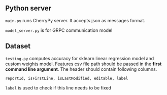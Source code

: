 ## Python server

`main.py` runs CherryPy server.
It accepts json as messages format.

`model_server.py` is for GRPC communication model

## Dataset 

`testing.py` computes accuracy for sklearn linear regression model
and custom weights model. Features csv file path should be passed in the **first command line argument**.
The header should contain following columns.

``reportId, isFirstLine, isLastModified, editable, label``

`label` is used to check if this line needs to be fixed
